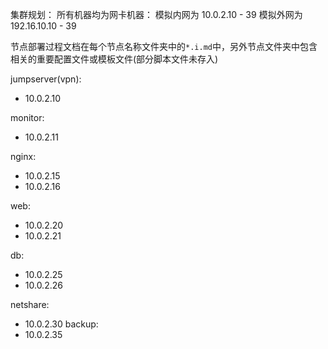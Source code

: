 集群规划： 
所有机器均为网卡机器：
模拟内网为 10.0.2.10 - 39 
模拟外网为 192.16.10.10 - 39

节点部署过程文档在每个节点名称文件夹中的`*.i.md`中，另外节点文件夹中包含相关的重要配置文件或模板文件(部分脚本文件未存入)  

jumpserver(vpn): 
  - 10.0.2.10

monitor:
  - 10.0.2.11
  
nginx:
  - 10.0.2.15
  - 10.0.2.16
  
web: 
  - 10.0.2.20
  - 10.0.2.21
  
db:
  - 10.0.2.25
  - 10.0.2.26
  
netshare: 
  - 10.0.2.30
backup: 
  - 10.0.2.35

